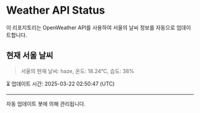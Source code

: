 
# Weather API Status

이 리포지토리는 OpenWeather API를 사용하여 서울의 날씨 정보를 자동으로 업데이트합니다.

## 현재 서울 날씨
> 서울의 현재 날씨: haze, 온도: 18.24°C, 습도: 38%

⏳ 업데이트 시간: 2025-03-22 02:50:47 (UTC)

---
자동 업데이트 봇에 의해 관리됩니다.
